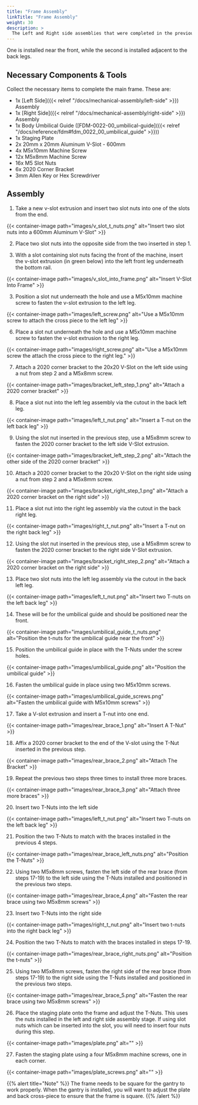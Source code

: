 ```yaml
---
title: "Frame Assembly"
linkTitle: "Frame Assembly"
weight: 30
description: >
  The Left and Right side assemblies that were completed in the previous steps are next connected together by two 600mm v-slot extrusions.  
---
```


One is installed near the front, while the second is installed adjacent to the back legs.

## Necessary Components & Tools

Collect the necessary items to complete the main frame. These are:

* 1x [Left Side]({{< relref "/docs/mechanical-assembly/left-side" >}}) Assembly
* 1x [Right Side]({{< relref "/docs/mechanical-assembly/right-side" >}}) Assembly
* 1x Body Umbilical Guide ([FDM-0022-00_umbilical-guide]({{< relref "/docs/reference/fdm#fdm_0022_00_umbilical_guide" >}}))
* 1x Staging Plate
* 2x 20mm x 20mm Aluminum V-Slot - 600mm
* 4x M5x10mm Machine Screw
* 12x M5x8mm Machine Screw
* 16x M5 Slot Nuts
* 6x 2020 Corner Bracket
* 3mm Allen Key or Hex Screwdriver

## Assembly
1. Take a new v-slot extrusion and insert two slot nuts into one of the slots from the end.

{{< container-image path="images/v_slot_t_nuts.png" alt="Insert two slot nuts into a 600mm Aluminum V-Slot" >}}

2. Place two slot nuts into the opposite side from the two inserted in step 1.

3. With a slot containing slot nuts facing the front of the machine, insert the v-slot extrusion (in green below) into the left front leg underneath the bottom rail.

{{< container-image path="images/v_slot_into_frame.png" alt="Insert V-Slot Into Frame" >}}

3. Position a slot nut underneath the hole and use a M5x10mm machine screw to fasten the v-slot extrusion to the left leg.

{{< container-image path="images/left_screw.png" alt="Use a M5x10mm screw to attach the cross piece to the left leg" >}}

6. Place a slot nut underneath the hole and use a M5x10mm machine screw to fasten the v-slot extrusion to the right leg.
   
{{< container-image path="images/right_screw.png" alt="Use a M5x10mm screw the attach the cross piece to the right leg." >}}

7. Attach a 2020 corner bracket to the 20x20 V-Slot on the left side using a nut from step 2 and a M5x8mm screw.

{{< container-image path="images/bracket_left_step_1.png" alt="Attach a 2020 corner bracket" >}}

8. Place a slot nut into the left leg assembly via the cutout in the back left leg.

{{< container-image path="images/left_t_nut.png" alt="Insert a T-nut on the left back leg" >}}

9. Using the slot nut inserted in the previous step, use a M5x8mm screw to fasten the 2020 corner bracket to the left side V-Slot extrusion.

{{< container-image path="images/bracket_left_step_2.png" alt="Attach the other side of the 2020 corner bracket" >}}

10. Attach a 2020 corner bracket to the 20x20 V-Slot on the right side using a nut from step 2 and a M5x8mm screw.

{{< container-image path="images/bracket_right_step_1.png" alt="Attach a 2020 corner bracket on the right side" >}}

11. Place a slot nut into the right leg assembly via the cutout in the back right leg.

{{< container-image path="images/right_t_nut.png" alt="Insert a T-nut on the right back leg" >}}

12. Using the slot nut inserted in the previous step, use a M5x8mm screw to fasten the 2020 corner bracket to the right side V-Slot extrusion.

{{< container-image path="images/bracket_right_step_2.png" alt="Attach a 2020 corner bracket on the right side" >}}

13. Place two slot nuts into the left leg assembly via the cutout in the back left leg.

{{< container-image path="images/left_t_nut.png" alt="Insert two T-nuts on the left back leg" >}}

14. These will be for the umbilical guide and should be positioned near the front.

{{< container-image path="images/umbilical_guide_t_nuts.png" alt="Position the t-nuts for the umbilical guide near the front" >}}

15. Position the umbilical guide in place with the T-Nuts under the screw holes.

{{< container-image path="images/umbilical_guide.png" alt="Position the umbilical guide" >}}

16. Fasten the umbilical guide in place using two M5x10mm screws.

{{< container-image path="images/umbilical_guide_screws.png" alt="Fasten the umbilical guide with M5x10mm screws" >}}

17. Take a V-slot extrusion and insert a T-nut into one end. 

{{< container-image path="images/rear_brace_1.png" alt="Insert A T-Nut" >}}

18. Affix a 2020 corner bracket to the end of the V-slot using the T-Nut inserted in the previous step.

{{< container-image path="images/rear_brace_2.png" alt="Attach The Bracket" >}}

19. Repeat the previous two steps three times to install three more braces.

{{< container-image path="images/rear_brace_3.png" alt="Attach three more braces" >}}

20. Insert two T-Nuts into the left side

{{< container-image path="images/left_t_nut.png" alt="Insert two T-nuts on the left back leg" >}}

21. Position the two T-Nuts to match with the braces installed in the previous 4 steps.

{{< container-image path="images/rear_brace_left_nuts.png" alt="Position the T-Nuts" >}}

22. Using two M5x8mm screws, fasten the left side of the rear brace (from steps 17-19) to the left side using the T-Nuts
installed and positioned in the previous two steps.
    
{{< container-image path="images/rear_brace_4.png" alt="Fasten the rear brace using two M5x8mm screws" >}}

23. Insert two T-Nuts into the right side

{{< container-image path="images/right_t_nut.png" alt="Insert two t-nuts into the right back leg" >}}

24. Position the two T-Nuts to match with the braces installed in steps 17-19.

{{< container-image path="images/rear_brace_right_nuts.png" alt="Position the t-nuts" >}}

25. Using two M5x8mm screws, fasten the right side of the rear brace (from steps 17-19) to the right side using the T-Nuts
installed and positioned in the previous two steps.
    
{{< container-image path="images/rear_brace_5.png" alt="Fasten the rear brace using two M5x8mm screws" >}}

26. Place the staging plate onto the frame and adjust the T-Nuts. This uses the nuts installed in the left 
    and right side assembly stage. If using slot nuts which can be inserted into the slot, you will need 
    to insert four nuts during this step.

{{< container-image path="images/plate.png" alt="" >}}    

27. Fasten the staging plate using a four M5x8mm machine screws, one in each corner. 

{{< container-image path="images/plate_screws.png" alt="" >}}

{{% alert title="Note" %}}
The frame needs to be square for the gantry to work properly. When the gantry is installed, you will want to adjust the 
plate and back cross-piece to ensure that the frame is square.
{{% /alert %}}
